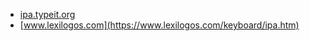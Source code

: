 * [ipa.typeit.org](https://ipa.typeit.org/full/)
* [www.lexilogos.com](https://www.lexilogos.com/keyboard/ipa.htm)
